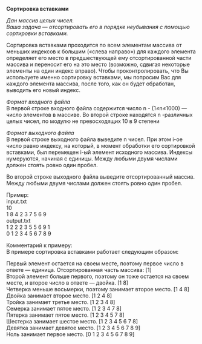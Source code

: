 **Сортировка вставками**  

*Дан массив целых чисел.   
Ваша задача — отсортировать его в порядке неубывания с помощью сортировки вставками.*

Сортировка вставками проходится по всем элементам массива от меньших индексов к большим («слева направо») для каждого элемента определяет его место в предшествующей ему отсортированной части массива и переносит его на это место (возможно, сдвигая некоторые элементы на один индекс вправо). Чтобы проконтролировать, что Вы используете именно сортировку вставками, мы попросим Вас для каждого элемента массива, после того, как он будет обработан, выводить его новый индекс.

*Формат входного файла*  
В первой строке входного файла содержится число 
n - (1≤n≤1000) — число элементов в массиве. Во второй строке находятся 
n -различных целых чисел, по модулю не превосходящих 10 в 9 степени  


*Формат выходного файла*  
В первой строке выходного файла выведите 
n чисел. При этом i-ое число равно индексу, на который, в момент обработки его сортировкой вставками, был перемещен 
i-ый элемент исходного массива. Индексы нумеруются, начиная с единицы. Между любыми двумя числами должен стоять ровно один пробел.  

Во второй строке выходного файла выведите отсортированный массив. Между любыми двумя числами должен стоять ровно один пробел.

Пример:  
input.txt  
10  
1 8 4 2 3 7 5 6 9  
output.txt  
1 2 2 2 3 5 5 6 9 1  
0 1 2 3 4 5 6 7 8 9

Комментарий к примеру:  
В примере сортировка вставками работает следующим образом:

Первый элемент остается на своем месте, поэтому первое число в ответе — единица. Отсортированная часть массива: [1]  
Второй элемент больше первого, поэтому он тоже остается на своем месте, и второе число в ответе — двойка. [1 8]  
Четверка меньше восьмерки, поэтому занимает второе место. [1 4 8]  
Двойка занимает второе место. [1 2 4 8]  
Тройка занимает третье место. [1 2 3 4 8]  
Семерка занимает пятое место. [1 2 3 4 7 8]  
Пятерка занимает пятое место. [1 2 3 4 5 7 8]  
Шестерка занимает шестое место. [1 2 3 4 5 6 7 8]  
Девятка занимает девятое место. [1 2 3 4 5 6 7 8 9]  
Ноль занимает первое место. [0 1 2 3 4 5 6 7 8 9]  